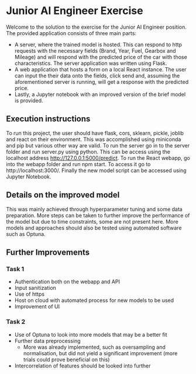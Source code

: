 # Junior AI Engineer Exercise

Welcome to the solution to the exercise for the Junior AI Engineer position. The provided application consists of three main parts:
- A server, where the trained model is hosted. This can respond to http requests with the necessary fields (Brand, Year, Fuel, Gearbox and Mileage) and will respond with the predicted price of the car with those characteristics. The server application was written using Flask.
- A web application that hosts a form on a local React instance. The user can input the their data onto the fields, click send and, assuming the aforementioned server is running, will get a response with the predicted price.
- Lastly, a Jupyter notebook with an improved version of the brief model is provided. 

## Execution instructions
To run this project, the user should have flask, cors, sklearn, pickle, joblib and react on their environment. This was accomplished using miniconda and pip but various other way are valid. To run the server go in to the server folder and run server.py using python. This can be access using the localhost address http://127.0.0.1:5000/predict.  To run the React webapp, go into the webapp folder and run npm start. To access it go to http://localhost:3000/. Finally the new model script can be accessed using Jupyter Notebook.

## Details on the improved model
This was mainly achieved through hyperparameter tuning and some data preparation. More steps can be taken to further improve the performance of the model but due to time constraints, some are not present here. More models and approaches should also be tested using automated software such as Optuna.
## Further Improvements
### Task 1
- Authentication both on the webapp and API
- Input sanitization
- Use of https
- Host on cloud with automated process for new models to be used
- Improvement of UI

### Task 2
- Use of Optuna to look into more models that may be a better fit
- Further data preprocessing
	- More was already implemented, such as oversampling and normalisation, but did not yield a significant improvement (more trials could prove beneficial on this)
- Intercorrelation of features should be looked into further